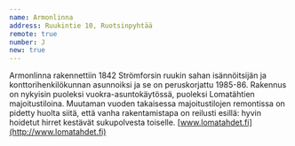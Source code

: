 ```yaml
---
name: Armonlinna
address: Ruukintie 10, Ruotsinpyhtää
remote: true
number: J
new: true
---
```

Armonlinna rakennettiin 1842 Strömforsin ruukin sahan isännöitsijän ja konttorihenkilökunnan asunnoiksi ja se on 
peruskorjattu 1985-86.  Rakennus on nykyisin puoleksi vuokra-asuntokäytössä, puoleksi Lomatähtien majoitustiloina. 
Muutaman vuoden takaisessa majoitustilojen remontissa on pidetty huolta siitä, että vanha rakentamistapa on reilusti 
esillä: hyvin hoidetut hirret kestävät sukupolvesta toiselle. [www.lomatahdet.fi](http://www.lomatahdet.fi)